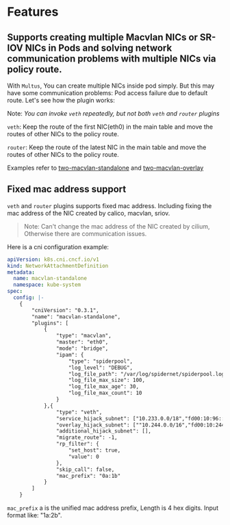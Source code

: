 # Features

## Supports creating multiple Macvlan NICs or SR-IOV NICs in Pods and solving network communication problems with multiple NICs via policy route.

With `Multus`, You can create multiple NICs inside pod simply. But this may have some communication problems: Pod access failure due to default route. Let's see how the plugin works:

Note: *You can invoke `veth` repeatedly, but not both `veth` and `router` plugins*

`veth`: Keep the route of the first NIC(eth0) in the main table and move the routes of other NICs to the policy route.

`router`: Keep the route of the latest NIC in the main table and move the routes of other NICs to the policy route.

Examples refer to [two-macvlan-standalone](../example/macvlan/two-macvlan-standalone) and  [two-macvlan-overlay](../example/macvlan/two-macvlan-overlay)

## Fixed mac address support

`veth` and `router` plugins supports fixed mac address. Including fixing the mac address of the NIC created by calico, macvlan, sriov. 

> Note: Can't change the mac address of the NIC created by cilium, Otherwise there are communication issues.

Here is a cni configuration example:

```yaml
apiVersion: k8s.cni.cncf.io/v1
kind: NetworkAttachmentDefinition
metadata:
  name: macvlan-standalone
  namespace: kube-system
spec:
  config: |-
    {
        "cniVersion": "0.3.1",
        "name": "macvlan-standalone",
        "plugins": [
            {
                "type": "macvlan",
                "master": "eth0",
                "mode": "bridge",
                "ipam": {
                    "type": "spiderpool",
                    "log_level": "DEBUG",
                    "log_file_path": "/var/log/spidernet/spiderpool.log",
                    "log_file_max_size": 100,
                    "log_file_max_age": 30,
                    "log_file_max_count": 10
                }
            },{
                "type": "veth",
                "service_hijack_subnet": ["10.233.0.0/18","fd00:10:96::/112"],
                "overlay_hijack_subnet": [""10.244.0.0/16","fd00:10:244::/56"],
                "additional_hijack_subnet": [],
                "migrate_route": -1,
                "rp_filter": {
                    "set_host": true,
                    "value": 0
                },
                "skip_call": false,
                "mac_prefix": "0a:1b"
            }
        ]
    }
```

`mac_prefix` a is the unified mac address prefix, Length is 4 hex digits. Input format like: "1a:2b".
